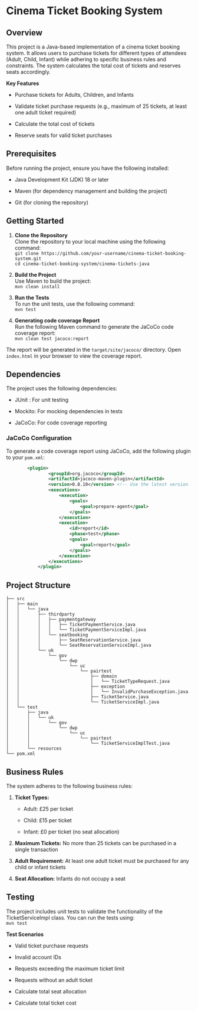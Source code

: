 # **Cinema Ticket Booking System**

## **Overview**

This project is a Java-based implementation of a cinema ticket booking system. It allows users to purchase tickets for different types of attendees (Adult, Child, Infant) while adhering to specific business rules and constraints. The system calculates the total cost of tickets and reserves seats accordingly.

**Key Features**
* Purchase tickets for Adults, Children, and Infants

* Validate ticket purchase requests (e.g., maximum of 25 tickets, at least one adult ticket required)

* Calculate the total cost of tickets

* Reserve seats for valid ticket purchases

## **Prerequisites**
Before running the project, ensure you have the following installed:

* Java Development Kit (JDK) 18 or later

* Maven (for dependency management and building the project)

* Git (for cloning the repository)

## **Getting Started**

1. **Clone the Repository** <br>
   Clone the repository to your local machine using the following command: <br>
`git clone https://github.com/your-username/cinema-ticket-booking-system.git` <br>
`cd cinema-ticket-booking-system/cinema-tickets-java`

2. **Build the Project** <br>
Use Maven to build the project: <br>
`mvn clean install`

3. **Run the Tests** <br>
To run the unit tests, use the following command:<br>
`mvn test`

4. **Generating code coverage Report**<br>
 Run the following Maven command to generate the JaCoCo code coverage report:<br>
 `mvn clean test jacoco:report` <br>
 
 The report will be generated in the `target/site/jacoco/` directory. Open `index.html` in your browser to view the coverage report.

## **Dependencies**
The project uses the following dependencies:

* JUnit : For unit testing

* Mockito: For mocking dependencies in tests

* JaCoCo: For code coverage reporting

### JaCoCo Configuration
To generate a code coverage report using JaCoCo, add the following plugin to your `pom.xml`:
```xml
        <plugin>
                <groupId>org.jacoco</groupId>
                <artifactId>jacoco-maven-plugin</artifactId>
                <version>0.8.10</version> <!-- Use the latest version -->
                <executions>
                    <execution>
                        <goals>
                            <goal>prepare-agent</goal>
                        </goals>
                    </execution>
                    <execution>
                        <id>report</id>
                        <phase>test</phase>
                        <goals>
                            <goal>report</goal>
                        </goals>
                    </execution>
                </executions>
            </plugin>
```

## **Project Structure**
```
├── src
│   ├── main
│   │   └── java
│   │       ├── thirdparty
│   │       │   ├── paymentgateway
│   │       │   │   ├── TicketPaymentService.java
│   │       │   │   └── TicketPaymentServiceImpl.java
│   │       │   └── seatbooking
│   │       │       ├── SeatReservationService.java
│   │       │       └── SeatReservationServiceImpl.java
│   │       └── uk
│   │           └── gov
│   │               └── dwp
│   │                   └── uc
│   │                       └── pairtest
│   │                           ├── domain
│   │                           │   └── TicketTypeRequest.java
│   │                           ├── exception
│   │                           │   └── InvalidPurchaseException.java
│   │                           ├── TicketService.java
│   │                           └── TicketServiceImpl.java
│   └── test
│       ├── java
│       │   └── uk
│       │       └── gov
│       │           └── dwp
│       │               └── uc
│       │                   └── pairtest
│       │                       └── TicketServiceImplTest.java
│       └── resources
└── pom.xml
```
## **Business Rules**
The system adheres to the following business rules:

1. **Ticket Types:**

    * Adult: £25 per ticket
  
    * Child: £15 per ticket
  
    * Infant: £0 per ticket (no seat allocation)

4. **Maximum Tickets:** No more than 25 tickets can be purchased in a single transaction

5. **Adult Requirement:** At least one adult ticket must be purchased for any child or infant tickets

6. **Seat Allocation:** Infants do not occupy a seat

## **Testing**
The project includes unit tests to validate the functionality of the TicketServiceImpl class. You can run the tests using:<br>
`mvn test`

**Test Scenarios**
* Valid ticket purchase requests

* Invalid account IDs

* Requests exceeding the maximum ticket limit

* Requests without an adult ticket

* Calculate total seat allocation

* Calculate total ticket cost
